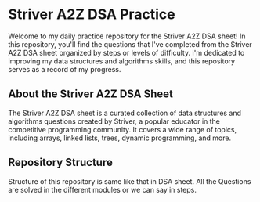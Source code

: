 
 # Striver A2Z DSA Practice

Welcome to my daily practice repository for the Striver A2Z DSA sheet! In this repository, you'll find the questions that I've completed from the Striver A2Z DSA sheet organized by steps or levels of difficulty. I'm dedicated to improving my data structures and algorithms skills, and this repository serves as a record of my progress.

## About the Striver A2Z DSA Sheet

The Striver A2Z DSA sheet is a curated collection of data structures and algorithms questions created by Striver, a popular educator in the competitive programming community. It covers a wide range of topics, including arrays, linked lists, trees, dynamic programming, and more.

## Repository Structure
Structure of this repository is same like that in DSA sheet. All the Questions are solved in the different modules or we can say in steps.


